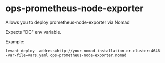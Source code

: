 # ops-prometheus-node-exporter

Allows you to deploy prometheus-node-exporter via Nomad

Expects "DC" env variable.

Example:

```
levant deploy -address=http://your-nomad-installation-or-cluster:4646 -var-file=vars.yaml ops-prometheus-node-exporter.nomad
```
